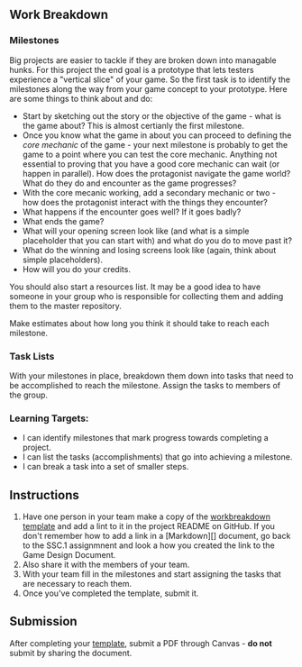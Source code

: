 ---
---

[//]: # ( <p><iframe src="https://douglasurner.github.io/GDP1/units/0/assignments/U0.2-first-submission/" width="100%" height="666px"></iframe></p> )

## Work Breakdown

### Milestones

Big projects are easier to tackle if they are broken down into managable hunks. For this project the end goal is a prototype that lets testers experience a "vertical slice" of your game. So the first task is to identify the milestones along the way from your game concept to your prototype. Here are some things to think about and do:

* Start by sketching out the story or the objective of the game - what is the game about? This is almost certianly the first milestone.
* Once you know what the game in about you can proceed to defining the *core mechanic* of the game - your next milestone is probably to get the game to a point where you can test the core mechanic. Anything not essential to proving that you have a good core mechanic can wait (or happen in parallel). How does the protagonist navigate the game world? What do they do and encounter as the game progresses?
* With the core mecanic working, add a secondary mechanic or two - how does the protagonist interact with the things they encounter?
* What happens if the encounter goes well? If it goes badly?
* What ends the game?
* What will your opening screen look like (and what is a simple placeholder that you can start with) and what do you do to move past it?
* What do the winning and losing screens look like (again, think about simple placeholders).
* How will you do your credits.

You should also start a resources list. It may be a good idea to have someone in your group who is responsible for collecting them and adding them to the master repository.

Make estimates about how long you think it should take to reach each milestone.

### Task Lists

With your milestones in place, breakdown them down into tasks that need to be accomplished to reach the milestone. Assign the tasks to members of the group.

[slides]: #
[template]: https://docs.google.com/document/d/1NFu6Udrjj6GC43VJwiztIZ61KRePtDsB6ngAcMiv35g/edit?usp=sharing


### Learning Targets:

* I can identify milestones that mark progress towards completing a project.
* I can list the tasks (accomplishments) that go into achieving a milestone.
* I can break a task into a set of smaller steps.

## Instructions

1. Have one person in your team make a copy of the [workbreakdown template][template] and add a lint to it in the project README on GitHub. If you don't remember how to add a link in a [Markdown][] document, go back to the SSC.1 assignmnent and look a how you created the link to the Game Design Document.
1. Also share it with the members of your team.
1. With your team fill in the milestones and start assigning the tasks that are necessary to reach them.
1. Once you've completed the template, submit it.

## Submission

After completing your [template][], submit a PDF through Canvas - **do not** submit by sharing the document.
